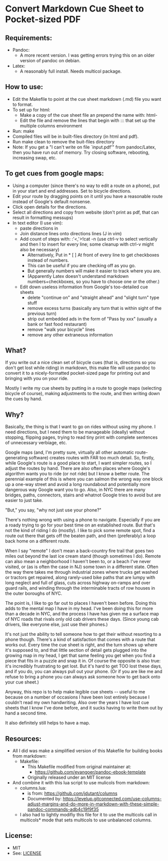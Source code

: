 # Convert Markdown Cue Sheet to Pocket-sized PDF


## Requirements:
* Pandoc:
	* A more recent version. I was getting errors trying this on an older version of pandoc on debian.
* Latex:
	* A reasonably full install. Needs multicol package.

## How to use:
* Edit the Makefile to point at the cue sheet markdown (.md) file you want to format.
* To set up for html:
	* Make a copy of the cue sheet file an prepend the name with: html-
	* Edit the file and remove the lines that begin with ::: that set up the multiple columns environment
* Run: make
* Compiled files will be in built-files directory (in html and pdf).
* Run make clean to remove the buit-files directory
* Note: If you get a "I can't write on file `input.pdf'" from pandoc/Latex, then you have run out of memory. Try closing software, rebooting, increasing swap, etc.


## To get cues from google maps:
* Using a computer (since there's no way to edit a route on a phone), put in your start and end addresses. Set to bicycle directions.
* Edit your route by dragging points on it until you have a reasonable route instead of Google's default nonsense.
* Click open details for the directions.
* Select all directions and copy from website (don't print as pdf, that can result in formatting messups) 
* In text editor (I use vim):
	* paste directions in
	* Join distance lines onto directions lines (J in vim)
	* Add count of steps with: :'<,'>!cat -n (use ctrl-v to select vertically and then I to insert for every line; some cleanup with ctrl-v might also be necessary)
		* Alternatively, Put in * [ ] At front of every line to get checkboxes instead of numbers.
		* This can be useful if you are checking off as you go.
		* But generally numbers will make it easier to track where you are.
		* (Apparently Latex doesn't understand markdown numbers+checkboxes, so you have to choose one or the other.)
	* Edit down useless information from Google's too-detailed cue sheets
		* delete "continue on" and "straight ahead" and "slight turn" type stuff
		* remove excess turns (basically any turn that is within sight of the previous turn)
		* strip out embedded ads in the form of "Pass by xxx" (usually a bank or fast food restaurant)
		* remove "walk your bicycle" lines
		* remove any other extraneous information


## What?
If you write out a nice clean set of bicycle cues (that is, directions
so you don't get lost while riding) in markdown, this make file will
use pandoc to convert it to a nicely-formatted pocket-sized page for
printing out and bringing with you on your ride.

Mostly I write my cue sheets by putting in a route to google maps
(selecting bicycle of course), making adjustments to the route, and
then writing down the cues by hand. 

## Why?
Basically, the thing is that I want to go on rides without using my
phone. I need directions, but I need them to be manageable (ideally)
without stopping, flipping pages, trying to read tiny print with
complete sentences of unnecessary verbiage, etc.

Google maps (and, I'm pretty sure, virtually all other automatic
route-generating software) creates routes with FAR too much detail. 
So, firstly, while Google's route is a good place to start, I want
simpler routes, so I adjust the routes by hand. 
There are also often places where Google's algorithm wants you to ride
(or not ride) but I know a better route. The perennial example of this
is where you can salmon the wrong way one block up a one-way street and avoid
a long roundabout and potentially more dangerous way Google want you
to go. Also, in NYC there are many bridges, paths, connectors, stairs
and whatnot Google tries to avoid but are easier to just take.

"But," you say, "why not just use your phone?" 

There's nothing wrong with using a phone to navigate. Especially if
you are a roady trying to go for your best time on an established
route. But that's not the kind of riding I do (mostly). I like to pick
some remote spot, find a route out there that gets off the beaten
path, and then (preferably) a loop back home on a different route.

When I say "remote" I don't mean a back-country fire trail that goes
two miles out beyond the last ice cream stand (though sometimes I do).
Remote can also mean a neighborhood I haven't been to, or a beach I've
never visited, or (as is often the case in NJ) some town in a different
state. Often the way there takes me through industrial zones where
trucks get washed or tractors get repaired, along rarely-used bike
paths that are lumpy with long neglect and full of glass, cuts across
highway on-ramps and over guard rails, and winding through the
interminable tracts of row houses in the outer boroughs of NYC.

The point is, I like to go far out to places I haven't been before.
Doing this adds to the mental map I have in my head. I've been doing
this for more than a decade in NYC, and the process I have has given
me a surface map of NYC roads that rivals only old cab drivers these
days. (Since young cab drivers, like everyone else, just use their
phones.)

It's not just the ability to tell someone how to get their without
resorting to a phone though. There's a kind of satisfaction that comes
with a route that works out. Every time the cue sheet is right, and
the turn shows up where it's supposed to, and that little section of
detail gets plugged into the growing map in my head, I get that same
feeling you get when you find a piece that fits in a puzzle and snap
it in. Of course the opposite is also true: it's incredibly
frustrating to get lost. But it's hard to get TOO lost these days, and
if you do, you can always pull out your phone. (Or if you are like me
and refuse to bring a phone you can always ask someone how to get back
onto your cue sheet.)

Anyway, this repo is to help make legible cue sheets -- useful to me
because on a number of occasions I have been lost entirely because
I couldn't read my own handwriting. Also over the years I have lost
cue sheets that I know I've done before, and it sucks having to write
them out by hand a second time.

It also definitely still helps to have a map.


## Resources:
* All I did was make a simplified version of this Makefile for building books from markdown:
	* Makefile:
		* This Makefile modified from original maintainer at:
			* https://github.com/evangoer/pandoc-ebook-template
		* Originally released under an MIT license
* And combine it with this lua script to use mulicols from markdown:
	* columns.lua:
		* is from: https://github.com/jdutant/columns
		* Documented by: https://levelup.gitconnected.com/use-columns-adjust-margins-and-do-more-in-markdown-with-these-simple-pandoc-commands-adb4c19f9f35
	* I also had to lightly modifiy this file for it to use the multicols call in multicols* mode that sets multicols to use unbalanced columns.


## License:
* MIT
* See: [LICENSE](./LICENSE)





